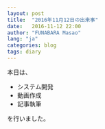 ```yaml
---
layout: post
title:  "2016年11月12日の出来事"
date:   2016-11-12 22:00
author: "FUNABARA Masao"
lang: "ja"
categories: blog
tags: diary
---
```


本日は、

* システム開発
* 動画作成
* 記事執筆

を行いました。

